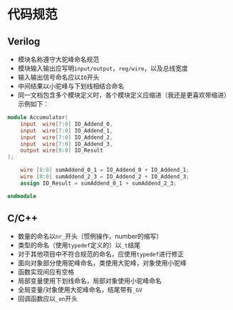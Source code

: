 # 代码规范
## Verilog
- 模块名称遵守大驼峰命名规范
- 模块输入输出应写明`input/output`，`reg/wire`，以及总线宽度
- 输入输出信号命名应以`IO`开头
- 中间结果以小驼峰与下划线相结合命名
- 同一文档包含多个模块定义时，各个模块定义应缩进（我还是更喜欢带缩进）
示例如下：
```Verilog
module Accumulator(
    input  wire[7:0] IO_Addend_0,
    input  wire[7:0] IO_Addend_1,
    input  wire[7:0] IO_Addend_2,
    input  wire[7:0] IO_Addend_3,
    output wire[9:0] IO_Result
);

    wire [8:0] sumAddend_0_1 = IO_Addend_0 + IO_Addend_1; 
    wire [8:0] sumAddend_2_3 = IO_Addend_2 + IO_Addend_3;
    assign IO_Result = sumAddend_0_1 + sumAddend_2_3; 

endmodule
```

## C/C++
- 数量的命名以`nr_`开头（惯例操作，number的缩写）
- 类型的命名（使用`typedef`定义的）以`_t`结尾
- 对于其他项目中不符合规范的命名，应使用`typedef`进行修正
- 面向对象部分使用驼峰命名，类使用大驼峰，对象使用小驼峰
- 函数实现间应有空格
- 局部变量使用下划线命名，局部对象使用小驼峰命名
- 全局变量/对象使用大驼峰命名，结尾带有`_GV`
- 回调函数应以`_on`开头
